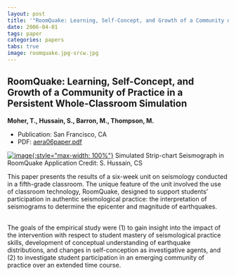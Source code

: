 ```yaml
---
layout: post
title: '"RoomQuake: Learning, Self-Concept, and Growth of a Community of Practice in a Persistent Whole-Classroom Simulation"'
date: 2006-04-01
tags: paper
categories: papers
tabs: true
image: roomquake.jpg-srcw.jpg
---
```


## RoomQuake: Learning, Self-Concept, and Growth of a Community of Practice in a Persistent Whole-Classroom Simulation
**Moher, T., Hussain, S., Barron, M., Thompson, M.**
- Publication: San Francisco, CA
- PDF: [aera06paper.pdf](/documents/aera06paper.pdf)


[![image](https://www.evl.uic.edu/output/originals/roomquake.jpg-srcw.jpg){:style="max-width: 100%"}](https://www.evl.uic.edu/output/originals/roomquake.jpg-srcw.jpg)
Simulated Strip-chart Seismograph in RoomQuake Application
Credit: S. Hussain, CS

This paper presents the results of a six-week unit on seismology conducted in a fifth-grade classroom. The unique feature of the unit involved the use of classroom technology, RoomQuake, designed to support students&rsquo; participation in authentic seismological practice: the interpretation of seismograms to determine the epicenter and magnitude of earthquakes.<br><br>

The goals of the empirical study were (1) to gain insight into the impact of the intervention with respect to student mastery of seismological practice skills, development of conceptual understanding of earthquake distributions, and changes in self-conception as investigative agents, and (2) to investigate student participation in an emerging community of practice over an extended time course.